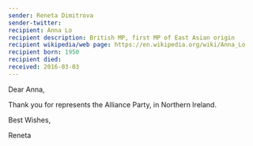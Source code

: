 ```yaml
---
sender: Reneta Dimitrova 
sender-twitter: 
recipient: Anna Lo
recipient description: British MP, first MP of East Asian origin
recipient wikipedia/web page: https://en.wikipedia.org/wiki/Anna_Lo
recipient born: 1950
recipient died:
received: 2016-03-03
---
```

Dear Anna, 

Thank you for represents the Alliance Party, in Northern Ireland.

Best Wishes,

Reneta
